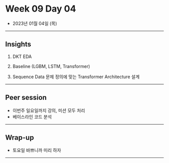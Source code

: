 # Week 09 Day 04

- 2023년 01월 04일 (목)

---

## Insights


1) DKT EDA
 
2) Baseline (LGBM, LSTM, Transformer) 

3) Sequence Data 문제 정의에 맞는 Transformer Architecture 설계


---

## Peer session

- 이번주 일요일까지 강의, 미션 모두 처리
- 베이스라인 코드 분석


---

## Wrap-up

- 토요일 바쁘니까 미리 하자

---
